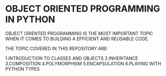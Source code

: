# OBJECT ORIENTED PROGRAMMING IN PYTHON

OBJECT ORIENTED PROGRAMMING IS THE MOST IMPORTANT TOPIC WHEN IT COMES TO BUILDING A EFFICIENT AND REUSABLE CODE.

THE TOPIC COVERED IN THIS REPOSITORY ARE:

1.INTRODUCTION TO CLASSES AND OBJECTS
2.INHERITANCE
3.COMPOSITION
4.POLYMORPHISM
5.ENCAPSULATION
6.PLAYING WITH PYTHON TYPES
